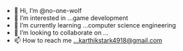 - 👋 Hi, I’m @no-one-wolf
- 👀 I’m interested in ...game development
- 🌱 I’m currently learning ...computer science engineering
- 💞️ I’m looking to collaborate on ...
- 📫 How to reach me ...karthikstark4918@gmail.com


<!---
no-one-wolf/no-one-wolf is a ✨ special ✨ repository because its `README.md` (this file) appears on your GitHub profile.
You can click the Preview link to take a look at your changes.
--->
